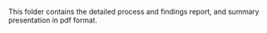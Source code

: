 This folder contains the detailed process and findings report, and summary presentation in pdf format.
